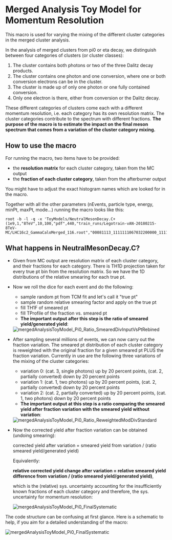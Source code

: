 # Merged Analysis Toy Model for Momentum Resolution

This macro is used for varying the mixing of the different cluster categories in the merged cluster analysis.

In the analysis of merged clusters from pi0 or eta decay, we distinguish between four categories of clusters (or cluster classes):

1. The cluster contains both photons or two of the three Dalitz decay products.
2. The cluster contains one photon and one conversion, where one or both conversion electrons can be in the cluster.
3. The cluster is made up of only one photon or one fully contained conversion.
4. Only one electron is there, either from conversion or the Dalitz decay.

These different categories of clusters come each with a different momentum resolution, i.e. each category has its own resolution matrix. The cluster categories contribute to the spectrum with different fractions. **The purpose of the macro is to estimate the impact on the final meson spectrum that comes from a variation of the cluster category mixing.**

## How to use the macro

For running the macro, two items have to be provided:

* the **resolution matrix** for each cluster category, taken from the MC output
* the **fraction of each cluster category**, taken from the afterburner output

You might have to adjust the exact histogram names which are looked for in the macro.

Together with all the other parameters (nEvents, particle type, energy, minPt, maxPt, mode...) running the macro looks like this:

```
root -b -l -q -x 'ToyModels/NeutralMesonDecay.C+(1e9,1,"8TeV",10,100,"pdf",440,"train_runs/Legotrain-vAN-20180215-8TeV-MC/LHC16c2_GammaCaloMerged_116.root","00081113_1111111067032200000_1111111067022700001_0163300000000000",10,"","00081113_1111111067032200000_1111111067022700001_0163300000000000/8TeV/Pi0_MC_GammaMergedCorrection_00081113_1111111067032200000_1111111067022700001_0163300000000000.root")'
```

## What happens in NeutralMesonDecay.C?

* Given from MC output are resolution matrix of each cluster category, and their fractions for each category. There is TH1D projection taken for every true pt bin from the resolution matrix. So we have the 1D distributions of the relative smearing for each true pt.
*   Now we roll the dice for each event and do the following:

    * sample random pt from TCM fit and let's call it "true pt"
    * sample random relative smearing factor and apply on the true pt
    * fill TH1F of smeared pt
    * fill TProfile of the fraction vs. smeared pt
    * **The important output after this step is the ratio of smeared yield/generated yield**:

    <img src="../.gitbook/assets/mergedanalysistoymodel_pi0_ratio_smeareddivinputvsptrebined.png" alt="mergedAnalysisToyModel_Pi0_Ratio_SmearedDivInputVsPtRebined" data-size="original">
*   After sampling several millions of events, we can now carry out the fraction variation. The smeared pt distribution of each cluster category is reweighted with the original fraction for a given smeared pt PLUS the fraction variation. Currently in use are the following three variations of the mixing of the cluster categories:

    * variation 0: (cat. 3, single photons) up by 20 percent points, (cat. 2, partially converted) down by 20 percent points
    * variation 1: (cat. 1, two photons) up by 20 percent points, (cat. 2, partially converted) down by 20 percent points
    * variation 2: (cat. 2, partially converted) up by 20 percent points, (cat. 1, two photons) down by 20 percent points
    * **The important output at this step is a ratio comparing the smeared yield after fraction variation with the smeared yield without variation**:

    <img src="../.gitbook/assets/mergedanalysistoymodel_pi0_ratio_reweightedmoddivstandard.png" alt="mergedAnalysisToyModel_Pi0_Ratio_ReweightedModDivStandard" data-size="original">
*   Now the corrected yield after fraction variation can be obtained (undoing smearing):

    corrected yield after variation = smeared yield from variation / (ratio smeared yield/generated yield)

    Equivalently:

    **relative corrected yield change after variation = relative smeared yield difference from variation / (ratio smeared yield/generated yield)**,

    which is the (relative) sys. uncertainty accounting for the insufficiently known fractions of each cluster category and therefore, the sys. uncertainty for momentum resolution:

    <img src="../.gitbook/assets/mergedanalysistoymodel_pi0_finalsystematic.png" alt="mergedAnalysisToyModel_Pi0_FinalSystematic" data-size="original">

The code structure can be confusing at first glance. Here is a schematic to help, if you aim for a detailed understanding of the macro:

![mergedAnalysisToyModel\_Pi0\_FinalSystematic](../.gitbook/assets/mergedanalysistoymodel\_pi0\_schematic.png)
